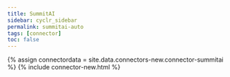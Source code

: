 ```yaml
---
title: SummitAI
sidebar: cyclr_sidebar
permalink: summitai-auto
tags: [connector]
toc: false
---
```

{% assign connectordata = site.data.connectors-new.connector-summitai %}
{% include connector-new.html %}	